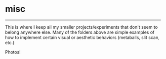 # misc

---

This is where I keep all my smaller projects/experiments that don't seem to belong anywhere else. Many of the folders above are simple examples of how to implement certain visual or aesthetic behaviors (metaballs, slit scan, etc.)

Photos!


